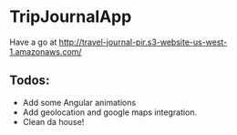 # TripJournalApp

Have a go at http://travel-journal-pir.s3-website-us-west-1.amazonaws.com/

## Todos:
 - Add some Angular animations
 - Add geolocation and google maps integration.
 - Clean da house!



